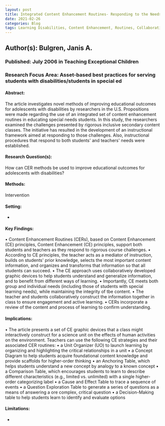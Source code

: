 ```yaml
---
layout: post
title: Integrated Content Enhancement Routines- Responding to the Needs of Adolescents With Disabilities in Rigorous Inclusive Secondary Content Classes
date: 2021-02-26
categories: Blog
tags: Learning Disabilities, Content Enhancement, Routines, Collaboration, Inclusion
---
```


## Author(s): Bulgren, Janis A.

### Published: July 2006 in Teaching Exceptional Children

### Research Focus Area: Asset-based best practices for serving students with disabilities/students in special ed

#### Abstract:
The article investigates novel methods of improving educational outcomes for adolescents with disabilities by researchers in the U.S. Propositions were made regarding the use of an integrated set of content enhancement routines in educating special needs students. In this study, the researchers examined the challenges presented by rigorous inclusive secondary content classes. The initiative has resulted in the development of an instructional framework aimed at responding to those challenges. Also, instructional procedures that respond to both students' and teachers' needs were established.


#### Research Question(s):
 How can CER methods be used to improve educational outcomes for adolescents with disabilities?


#### Methods:
Intervention


#### Setting:
-


#### Key Findings:
• Content Enhancement Routines (CERs), based on Content Enhancement (CE) principles, Content Enhancement (CE) principles, support both students and teachers as they respond to rigorous course challenges. • According to CE principles, the teacher acts as a mediator of instruction, builds on students' prior knowledge, selects the most important content information, and organizes and transforms that information so that all students can succeed. • The CE approach uses collaborativeiy developed graphic devices to help students understand and generalize information, and to benefit from different ways of learning. • Importantly, CE meets both group and individual needs (including those of students with special learning needs), while maintaining the integrity of tbe content. • The teacher and students collaboratively construct the information together in class to ensure engagement and active learning. • CERs incorporate a review of the content and process of learning to confirm understanding. 


#### Implications:
• The article presents a set of CE graphic devices that a class might interactively construct for a science unit on the effects of human activities on the environment. Teachers can use the following CE strategies and their associated CER routines: • a Unit Organizer (UO) to launch learning by organizing and highlighting the critical relationships in a unit • a Concept Diagram to help students acquire foundational content knowledge and provide scaffolds for higher-order thinking • an Anchoring Table, which helps students understand a new concept by analogy to a known concept • a Comparison Table, which encourages students to learn to describe different characteristics (e.g., limited vs. unlimited) with a single higher-order categorizing label • a Cause and Effect Table to trace a sequence of events • a Question Exploration Table to generate a series of questions as a means of answering a  ore complex, critical question • a Decision-Making table to help students learn to identify and evaluate options 


#### Limitations:
-


